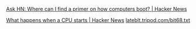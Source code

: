 
[Ask HN: Where can I find a primer on how computers boot? | Hacker News](https://news.ycombinator.com/item?id=35229045)

[What happens when a CPU starts | Hacker News](https://news.ycombinator.com/item?id=34333638)
[lateblt.tripod.com/bit68.txt](https://lateblt.tripod.com/bit68.txt)
